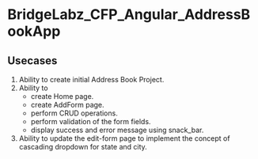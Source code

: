 # BridgeLabz_CFP_Angular_AddressBookApp

## Usecases
1. Ability to create initial Address Book Project.
2. Ability to 
    - create Home page.
    - create AddForm page.
    - perform CRUD operations.
    - perform validation of the form fields.
    - display success and error message using snack_bar.
3. Ability to update the edit-form page to implement the concept of cascading dropdown for state and city.
